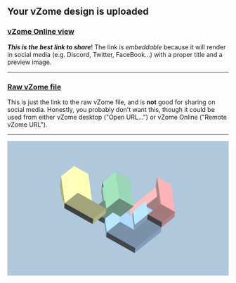 ## Your vZome design is uploaded

### [vZome Online view][embed]

***This is the best link to share***!  The link is *embeddable* because it will render in social media (e.g. Discord, Twitter, FaceBook...) with a proper title and a preview image.

---

### [Raw vZome file][raw]

This is just the link to the raw vZome file, and is **not** good for
sharing on social media.
Honestly, you probably don't want this, though it could be used from either
vZome desktop ("Open URL...") or vZome Online ("Remote vZome URL").

---

![Image](<Double-RD-6.png>)


[embed]: <https://vzome.com/app/embed.py?url=https://raw.githubusercontent.com/John-Kostick/vzome-sharing/main/2021/08/18/16-37-15-Double-RD-6/Double-RD-6.vZome>
[raw]: <https://raw.githubusercontent.com/John-Kostick/vzome-sharing/main/2021/08/18/16-37-15-Double-RD-6/Double-RD-6.vZome>

